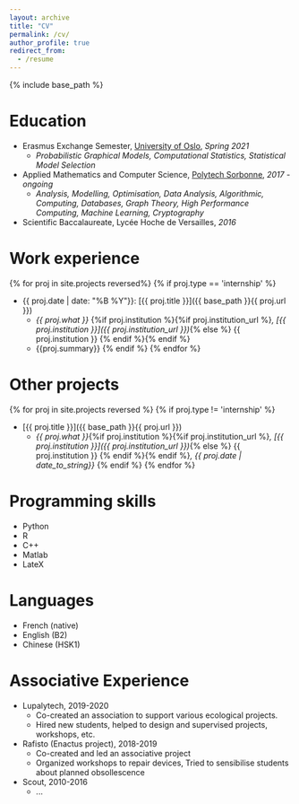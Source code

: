 ```yaml
---
layout: archive
title: "CV"
permalink: /cv/
author_profile: true
redirect_from:
  - /resume
---
```


{% include base_path %}

Education
======
* Erasmus Exchange Semester, [University of Oslo](https://www.uio.no/), *Spring 2021*
  * *Probabilistic Graphical Models, Computational Statistics, Statistical Model Selection*
* Applied Mathematics and Computer Science, [Polytech Sorbonne](https://www.polytech.sorbonne-universite.fr/), *2017 - ongoing*
  * *Analysis, Modelling, Optimisation, Data Analysis, Algorithmic, Computing, Databases, Graph Theory, High Performance Computing, Machine Learning, Cryptography*
* Scientific Baccalaureate, Lycée Hoche de Versailles, *2016*

Work experience
======
{% for proj in site.projects reversed%}
{% if proj.type == 'internship' %}
* {{ proj.date | date: "%B %Y"}}: [{{ proj.title }}]({{ base_path }}{{ proj.url }})
  * *{{ proj.what }}* {%if proj.institution %}{%if proj.institution_url %}*, [{{ proj.institution }}]({{ proj.institution_url }})*{% else %} {{ proj.institution }} {% endif %}{% endif %}
  * {{proj.summary}}
{% endif %}
{% endfor %}

Other projects
======
{% for proj in site.projects reversed %}
{% if proj.type != 'internship' %}
* [{{ proj.title }}]({{ base_path }}{{ proj.url }})
  * *{{ proj.what }}*{%if proj.institution %}{%if proj.institution_url %}*, [{{ proj.institution }}]({{ proj.institution_url }})*{% else %} {{ proj.institution }} {% endif %}{% endif %}*, {{ proj.date | date_to_string}}*
{% endif %}
{% endfor %}

Programming skills
======
* Python
* R
* C++
* Matlab
* LateX

Languages
======
* French (native)
* English (B2)
* Chinese (HSK1)

Associative Experience
======
* Lupalytech, 2019-2020
  * Co-created an association to support various ecological projects.
  * Hired new students, helped to design and supervised projects, workshops, etc.
* Rafisto (Enactus project), 2018-2019
  * Co-created and led an associative project
  * Organized workshops to repair devices, Tried to sensibilise students about planned obsollescence
* Scout, 2010-2016
  * ...
